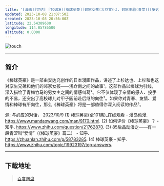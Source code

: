 ```yaml
---
title: '[漫画][完结] [TOUCH][棒球英豪][邻家女孩(大然文化)、邻家美眉(青文)][安达充][1981][26卷][下载]'
updated: 2023-10-08 21:07:50Z
created: 2023-10-08 20:56:00Z
latitude: 22.54309600
longitude: 114.05786500
altitude: 0.0000
---
```


![touch](https://i.postimg.cc/SQcHWG9B/b03533fa828ba61e8d887f724b34970a304e590c.webp)
***
## 简介
《棒球英豪》是一部由安达充创作的日本漫画作品，讲述了上杉达也、上杉和也这对孪生兄弟和他们的邻家女孩——浅仓南之间的故事¹。这部作品以棒球为引线，深入描绘了青梅竹马的男女主之间的情感纠葛²。它不仅体现了亲情的感人、投手的不易，还突出了高校球儿对甲子园前赴后继的向往²。如果你对青春、友情、爱情和棒球有所向往，那么《棒球英豪》将是一部值得你深入阅读的作品³。

源: 与必应的对话， 2023/10/9
(1) 棒球英豪(全101集)_在线观看 - 漫岛动漫. https://www.mandaowang.com/man/9170.html.
(2) 如何评价《棒球英豪》？ - 知乎. https://www.zhihu.com/question/21762870.
(3) 85后品动漫之——有一段青涩叫“爱情”（《棒球英豪》篇二） - 知乎. https://zhuanlan.zhihu.com/p/58783285.
(4) 棒球英豪 - 知乎. https://www.zhihu.com/topic/19923197/top-answers.

***
## 下载地址
> [百度网盘](https://pan.baidu.com/s/1soVP-6jdy9qTHFtcUQe-QA?pwd=btf4)